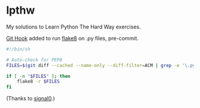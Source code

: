 # lpthw
My solutions to Learn Python The Hard Way exercises.     

[Git Hook](https://git-scm.com/book/en/v2/Customizing-Git-Git-Hooks) added to run [flake8](https://pypi.python.org/pypi/flake8) on .py files, pre-commit.

```bash
#!/bin/sh

# Auto-check for PEP8
FILES=$(git diff --cached --name-only --diff-filter=ACM | grep -e '\.py$')

if [ -n "$FILES" ]; then
    flake8 -r $FILES
fi
```

(Thanks to [signal0](http://signal0.com/2012/07/11/syntax_pep8_checking_before_committing_in_git.html).)
